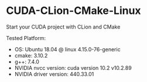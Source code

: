 # CUDA-CLion-CMake-Linux
Start your CUDA project with CLion and CMake

Tested Platform:

- OS: Ubuntu 18.04 @ linux 4.15.0-76-generic
- cmake: 3.10.2
- g++: 7.4.0
- NVIDIA nvcc version: cuda version 10.2 v10.2.89
- NVIDIA driver version: 440.33.01
